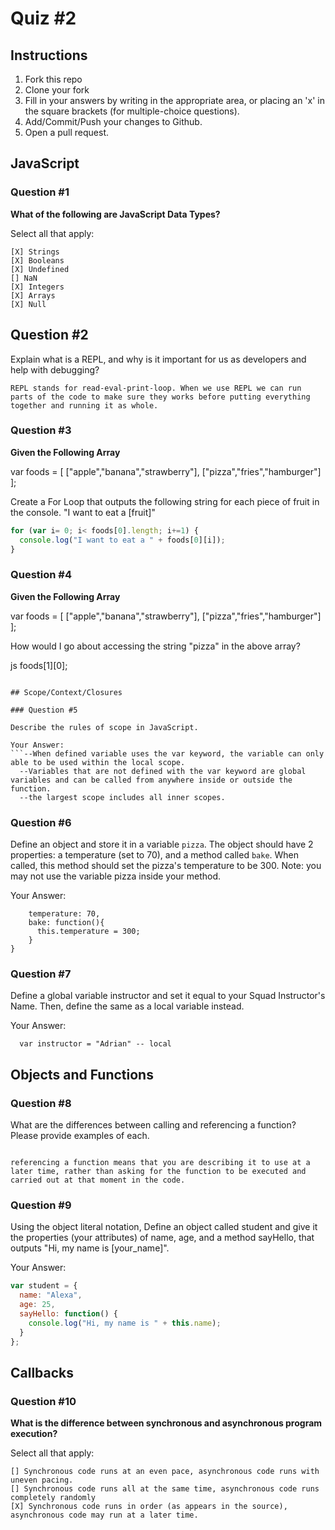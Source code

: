 # Quiz #2

## Instructions

1. Fork this repo
2. Clone your fork
3. Fill in your answers by writing in the appropriate area, or placing an 'x' in
the square brackets (for multiple-choice questions).
4. Add/Commit/Push your changes to Github.
5. Open a pull request.

## JavaScript

### Question #1

**What of the following are JavaScript Data Types?**

Select all that apply:
```
[X] Strings
[X] Booleans
[X] Undefined
[] NaN
[X] Integers
[X] Arrays
[X] Null
```

## Question #2

Explain what is a REPL, and why is it important for us as developers and help with debugging?

```
REPL stands for read-eval-print-loop. When we use REPL we can run parts of the code to make sure they works before putting everything together and running it as whole.

```
### Question #3

**Given the Following Array**

var foods = [ ["apple","banana","strawberry"], ["pizza","fries","hamburger"] ];

Create a For Loop that outputs the following string for each piece of fruit in the console. "I want to eat a [fruit]"

```js
for (var i= 0; i< foods[0].length; i+=1) {
  console.log("I want to eat a " + foods[0][i]);
}
```
### Question #4

**Given the Following Array**

var foods = [ ["apple","banana","strawberry"], ["pizza","fries","hamburger"] ];

How would I go about accessing the string "pizza" in the above array?

js
foods[1][0];
```

## Scope/Context/Closures

### Question #5

Describe the rules of scope in JavaScript.

Your Answer:
```--When defined variable uses the var keyword, the variable can only able to be used within the local scope.
  --Variables that are not defined with the var keyword are global variables and can be called from anywhere inside or outside the function.
  --the largest scope includes all inner scopes.
```

### Question #6

Define an object and store it in a variable `pizza`. The object should have 2
properties: a temperature (set to 70), and a method called `bake`. When called,
this method should set the pizza's temperature to be 300. Note: you may not use
the variable pizza inside your method.

Your Answer:
```var pizza = {
    temperature: 70,
    bake: function(){
      this.temperature = 300;
    }
}
```

### Question #7

Define a global variable instructor and set it equal to your Squad Instructor's Name. Then, define the same as a local variable instead.

Your Answer:
```instructor = "Adrian" --global
  var instructor = "Adrian" -- local
```

## Objects and Functions

### Question #8

What are the differences between calling and referencing a function? Please provide examples of each.

```calling a function means executing all of the statements in the function. you call a function like: nyName();

referencing a function means that you are describing it to use at a later time, rather than asking for the function to be executed and carried out at that moment in the code. 

```
### Question #9

Using the object literal notation, Define an object called student and give it the properties (your attributes) of name, age, and a method sayHello, that outputs "Hi, my name is [your_name]".

Your Answer:
```js
var student = {
  name: "Alexa",
  age: 25,
  sayHello: function() {
    console.log("Hi, my name is " + this.name);
  }
};
```

## Callbacks

### Question #10

**What is the difference between synchronous and asynchronous program execution?**

Select all that apply:
```
[] Synchronous code runs at an even pace, asynchronous code runs with uneven pacing.
[] Synchronous code runs all at the same time, asynchronous code runs completely randomly
[X] Synchronous code runs in order (as appears in the source), asynchronous code may run at a later time.
```
